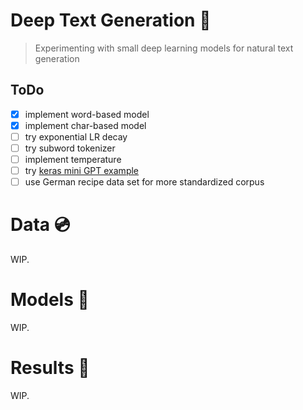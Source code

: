 # Deep Text Generation 📝
> Experimenting with small deep learning models for natural text generation

## ToDo
- [x] implement word-based model
- [x] implement char-based model
- [ ] try exponential LR decay 
- [ ] try subword tokenizer
- [ ] implement temperature
- [ ] try [keras mini GPT example](https://keras.io/examples/generative/text_generation_with_miniature_gpt/)
- [ ] use German recipe data set for more standardized corpus

# Data 💿
WIP.

# Models 🤖
WIP.

# Results 🔬
WIP.
